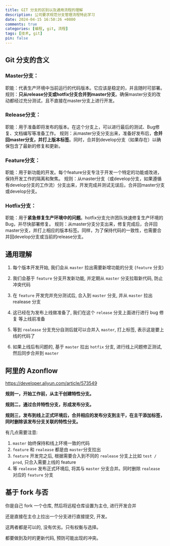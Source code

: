 ```yaml
---
title: GIT 分支的区别以及通用流程的理解
description: 公司要求规范分支管理流程特此学习
date: 2024-04-15 16:50:26 +0800
comments: true
categories: [编程, git, 流程]
tags: [技术, git]
pin: false 
---
```


## Git 分支的含义

### Master分支：

职能：代表生产环境中当前运行的代码版本。它应该是稳定的，并且随时可部署。
规则：**只从release分支或hotfix分支合并到master分支**。确保master分支的改动都经过充分测试，且不直接在master分支上进行开发。

### Release分支：

职能：用于准备即将发布的版本。在这个分支上，可以进行最后的测试、Bug修复、文档编写等准备工作。
规则：从master分支分支出来，准备好发布后，**合并回master分支，并打上版本标签**。同时，合并到develop分支（如果存在）以确保包含了最新的修复和更新。

### Feature分支：

职能：用于新功能的开发。每个feature分支专注于开发一个特定的功能或改进，保持开发工作的隔离和聚焦。
规则：从master分支（或develop分支，如果遵循有develop分支的工作流）分支出来，开发完成并测试无误后，合并回master分支或develop分支。

### Hotfix分支：

职能：用于**紧急修复生产环境中的问题**。hotfix分支允许团队快速修复生产环境的Bug，并尽快部署修复。
规则：从master分支分支出来，修复完成后，合并回master分支，并打上相应的版本标签。同样，为了保持代码的一致性，也需要合并回develop分支或当前的release分支。





## 通用理解

1. 每个版本开发开始, 我们会从 `master` 拉出需要新增功能的分支 (`feature` 分支)

2. 我们会基于 `feature` 分支开发新功能, 并定期从 `master` 分支拉取新代码, 防止冲突代码
3. 在 `feature` 开发完并充分测试后, 合入到 `master` 分支, 并从 `master` 拉出 realease 分支
4. 这已经在为发布上线做准备了, 我们在这个 `release` 分支上面进行进行 bug 修复 等上线前准备
5. 等到 `realease` 分支充分自测后就可以合并入 `master`, 打上标签, 表示这是要上线的代码了
6. 如果上线后有问题的, 基于 `master` 拉出 `hotfix` 分支, 进行线上问题修正测试, 然后同步合并到 `master`



## 阿里的 Azonflow

https://developer.aliyun.com/article/573549

**规则一，开始工作前，从主干创建特性分支。**

**规则二，通过合并特性分支，形成发布分支。**

**规则三，发布到线上正式环境后，合并相应的发布分支到主干，在主干添加标签，同时删除该发布分支关联的特性分支。**



有几点需要注意:

1. `master` 始终保持和线上环境一致的代码
2. `feature` 和 `realease` 都是由 `master`分支拉出
3. `feature` 开发完之后, 根据需要合入到不同的 `realease` 分支上比如 `test / prod`, 只合入需要上线的 feature
4. 等 `realease` 发布正式环境后, 将其与 `master` 分支合并。同时删除 `realease` 对应的 `feature` 分支



## 基于 fork 与否

你是自己 fork 一个仓库, 然后将远程仓库设置为主仓, 进行开发合并

还是直接在主仓上拉出一个分支进行直接提交, 开发。

这两者都是可以的, 没有优劣。只有权衡与选择。

都要做到及时的更新代码, 预防可能出现的冲突。

### 